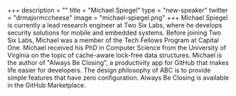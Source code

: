 +++
description = ""
title = "Michael Spiegel"
type = "new-speaker"
twitter = "drmajormccheese"
image = "michael-spiegel.png"
+++
Michael Spiegel is currently a lead research engineer at Two Six Labs, where he develops security solutions for mobile and embedded systems. Before joining Two Six Labs, Michael was a member of the Tech Fellows Program at Capital One. Michael received his PhD in Computer Science from the University of Virginia on the topic of cache-aware lock-free data structures. Michael is the author of "Always Be Closing", a productivity app for GitHub that makes life easier for developers. The design philosophy of ABC is to provide simple features that have zero configuration. Always Be Closing is available in the GitHub Marketplace.